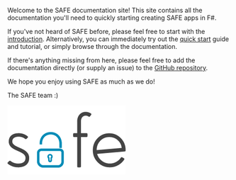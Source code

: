 Welcome to the SAFE documentation site! This site contains all the documentation you'll need to quickly starting creating SAFE apps in F#.

If you've not heard of SAFE before, please feel free to start with the [introduction](intro.md). Alternatively, you can immediately try out the [quick start](quickstart.md) guide and tutorial, or simply browse through the documentation.

If there's anything missing from here, please feel free to add the documentation directly (or supply an issue) to the [GitHub repository](https://github.com/SAFE-Stack/docs).

We hope you enjoy using SAFE as much as we do!

The SAFE team :)

![](img/safe-logo.png)